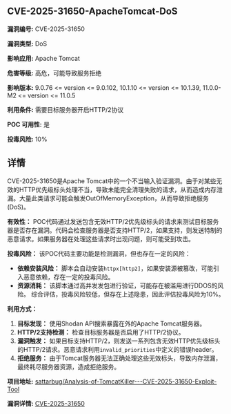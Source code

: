 ## CVE-2025-31650-ApacheTomcat-DoS

**漏洞编号:** CVE-2025-31650

**漏洞类型:** DoS

**影响应用:** Apache Tomcat

**危害等级:** 高危，可能导致服务拒绝

**影响版本:** 9.0.76 <= version <= 9.0.102, 10.1.10 <= version <= 10.1.39, 11.0.0-M2 <= version <= 11.0.5

**利用条件:** 需要目标服务器开启HTTP/2协议

**POC 可用性:** 是

**投毒风险:** 10%

## 详情

CVE-2025-31650是Apache Tomcat中的一个不当输入验证漏洞。由于对某些无效的HTTP优先级标头处理不当，导致未能完全清理失败的请求，从而造成内存泄漏。大量此类请求可能会触发OutOfMemoryException，从而导致拒绝服务(DoS)。

**有效性：**
POC代码通过发送包含无效HTTP/2优先级标头的请求来测试目标服务器是否存在漏洞。代码会检查服务器是否支持HTTP/2，如果支持，则发送特制的恶意请求。如果服务器在处理这些请求时出现问题，则可能受到攻击。

**投毒风险：**
该POC代码主要功能是检测漏洞，但也存在一定的风险：
*   **依赖安装风险：**  脚本会自动安装`httpx[http2]`，如果安装源被篡改，可能引入恶意依赖，存在一定的投毒风险。
*   **资源消耗：** 该脚本通过高并发发包进行验证，可能存在被滥用进行DDOS的风险。
综合评估，投毒风险较低，但存在上述隐患，因此评估投毒风险为10%。

**利用方式：**
1.  **目标发现：** 使用Shodan API搜索暴露在外的Apache Tomcat服务器。
2.  **HTTP/2支持检测：**  检查目标服务器是否启用了HTTP/2协议。
3.  **漏洞触发：**  如果目标支持HTTP/2，则发送一系列包含无效HTTP优先级标头的HTTP/2请求。恶意请求利用`invalid_priorities`中定义的错误header。
4.  **拒绝服务：**  由于Tomcat服务器无法正确处理这些无效标头，导致内存泄漏，最终耗尽服务器资源，造成拒绝服务。

**项目地址:** [sattarbug/Analysis-of-TomcatKiller---CVE-2025-31650-Exploit-Tool](https://github.com/sattarbug/Analysis-of-TomcatKiller---CVE-2025-31650-Exploit-Tool)

**漏洞详情:** [CVE-2025-31650](https://nvd.nist.gov/vuln/detail/CVE-2025-31650)